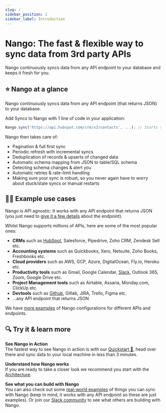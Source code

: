 ```yaml
---
slug: /
sidebar_position: 1
sidebar_label: Introduction
---
```


# Nango: The fast & flexible way to sync data from 3rd party APIs

Nango continuously syncs data from any API endpoint to your database and keeps it fresh for you.


## ⭐ Nango at a glance

Nango continuously syncs data from any API endpoint (that returns JSON) to your database.

Add Syncs to Nango with 1 line of code in your application:
```ts
Nango.sync('https://api.hubspot.com/crm/v3/contacts', ...); // Starts syncing contacts forever!
```

Nango then takes care of:

-   Pagination & full first sync
-   Periodic refresh with incremental syncs
-   Deduplication of records & upserts of changed data
-   Automatic schema mapping from JSON to table/SQL schema
-   Detecting schema changes & alert you
-   Automatic retries & rate-limit handling
-   Making sure your sync is robust, so you never again have to worry about stuck/stale syncs or manual restarts

## 🧑‍💻 Example use cases

Nango is API agnostic: It works with any API endpoint that returns JSON (you just need to [give it a few details](https://docs.nango.dev/add-sync#sync-options) about the endpoint).

Whilst Nango supports millions of APIs, here are some of the most popular ones:
- **CRMs** such as [HubSpot](https://docs.nango.dev/real-world-examples#hubspot-sync-all-hubspot-crm-contacts), Salesforce, Pipedrive, Zoho CRM, Zendesk Sell etc.
- **Accounting systems** such as Quickbooks, Xero, Netsuite, Zoho Books, Freshbooks etc.
- **Cloud providers** such as AWS, GCP, Azure, DigitalOcean, Fly.io, Heroku etc.
- **Productivity tools** such as Gmail, Google Calendar, [Slack](https://docs.nango.dev/real-world-examples#slack-sync-all-posts-from-a-slack-channel), Outlook 365, Zoom, Google Drive etc.
- **Project Management tools** such as Airtable, Assana, Monday.com, ClickUp etc.
- **Devtools** such as [Github](https://docs.nango.dev/real-world-examples#github-sync-all-stargazers-from-a-repo), Gitlab, JIRA, Trello, Figma etc.
- ...any API endpoint that returns JSON

We have [more examples](https://docs.nango.dev/real-world-examples) of Nango configurations for different APIs and endpoints.

## 🔍 Try it & learn more

**See Nango in Action**  
The fastest way to see Nango in action is with our [Quickstart 🚀](quickstart.md), head over there and sync data to your local machine in less than 3 minutes.

**Understand how Nango works**  
If you are ready to take a closer look we recommend you start with the [Architecture](architecture.md).

**See what you can build with Nango**  
You can also check out some [real-world examples](real-world-examples.md) of things you can sync with Nango (keep in mind, it works with any API endpoint so these are just examples). Or join our [Slack community](https://nango.dev/slack) to see what others are building with Nango.